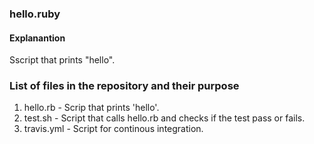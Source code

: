 ### hello.ruby

#### Explanantion 
Sscript that prints "hello".

### List of files in the repository and their purpose
1. hello.rb - Scrip that prints 'hello'.
2. test.sh - Script that calls hello.rb and checks if the test pass or fails. 
3. travis.yml - Script for continous integration. 
